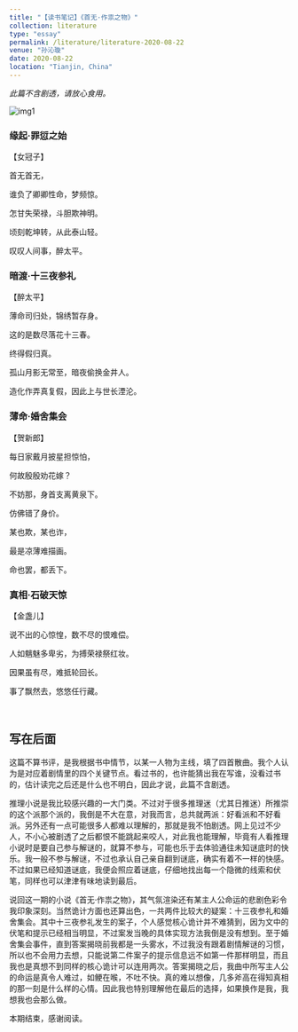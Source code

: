 ```yaml
---
title: "【读书笔记】《首无·作祟之物》"
collection: literature
type: "essay"
permalink: /literature/literature-2020-08-22
venue: "孙沁璇"
date: 2020-08-22
location: "Tianjin, China"
---
```


*此篇不含剧透，请放心食用。*

![img1](https://sunqinxuan.github.io/images/literature-2020-08-22-img1.webp)

### 缘起·罪愆之始  

【女冠子】  

首无首无，

谁负了卿卿性命，梦频惊。

怎甘失荣禄，斗胆欺神明。

顷刻乾坤转，从此泰山轻。

叹叹人间事，醉太平。

### 暗渡·十三夜参礼  

【醉太平】  

薄命司归处，锦绣暂存身。

这的是数尽落花十三春。

终得假归真。

孤山月影无常至，暗夜偷换金井人。

造化作弄真复假，因此上与世长湮沦。

### 薄命·婚舍集会  

【贺新郎】  

每日家戴月披星担惊怕，

何故殷殷劝花嫁？

不妨那，身首支离黄泉下。

仿佛错了身价。

某也欺，某也诈，

最是凉薄难描画。

命也罢，都丢下。

### 真相·石破天惊  

【金盏儿】  

说不出的心惊惶，数不尽的恨难偿。

人如魑魅多卑劣，为搏荣禄祭红妆。

因果虽有尽，难抵轮回长。

事了飘然去，悠悠任行藏。

<br>

## 写在后面

这篇不算书评，是我根据书中情节，以某一人物为主线，填了四首散曲。我个人认为是对应着剧情里的四个关键节点。看过书的，也许能猜出我在写谁，没看过书的，估计读完之后还是什么也不明白，因此才说，此篇不含剧透。

推理小说是我比较感兴趣的一大门类。不过对于很多推理迷（尤其日推迷）所推崇的这个派那个派的，我倒是不大在意，对我而言，总共就两派：好看派和不好看派。另外还有一点可能很多人都难以理解的，那就是我不怕剧透。网上见过不少人，不小心被剧透了之后都恨不能跳起来咬人，对此我也能理解，毕竟有人看推理小说时是要自己参与解谜的，就算不参与，可能也乐于去体验通往未知谜底时的快乐。我一般不参与解谜，不过也承认自己亲自翻到谜底，确实有着不一样的快感。不过如果已经知道谜底，我便会照应着谜底，仔细地找出每一个隐微的线索和伏笔，同样也可以津津有味地读到最后。

说回这一期的小说《首无·作祟之物》，其气氛渲染还有某主人公命运的悲剧色彩令我印象深刻。当然诡计方面也还算出色，一共两件比较大的疑案：十三夜参礼和婚舍集会。其中十三夜参礼发生的案子，个人感觉核心诡计并不难猜到，因为文中的伏笔和提示已经相当明显，不过案发当晚的具体实现方法我倒是没有想到。至于婚舍集会事件，直到答案揭晓前我都是一头雾水，不过我没有跟着剧情解谜的习惯，所以也不会用力去想，只能说第二件案子的提示信息远不如第一件那样明显，而且我也是真想不到同样的核心诡计可以连用两次。答案揭晓之后，我曲中所写主人公的命运是真令人难过，如鲠在喉，不吐不快。真的难以想像，几多斧高在得知真相的那一刻是什么样的心情。因此我也特别理解他在最后的选择，如果换作是我，我想我也会那么做。

本期结束，感谢阅读。

